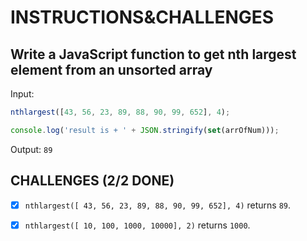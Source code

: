 # INSTRUCTIONS&CHALLENGES

## Write a JavaScript function to get nth largest element from an unsorted array

Input:

```js
nthlargest([43, 56, 23, 89, 88, 90, 99, 652], 4);

console.log('result is + ' + JSON.stringify(set(arrOfNum)));
```

Output: `89`

## CHALLENGES (2/2 DONE)

- [x] `nthlargest([ 43, 56, 23, 89, 88, 90, 99, 652], 4)` returns `89`.

- [x] `nthlargest([ 10, 100, 1000, 10000], 2)` returns `1000`.
